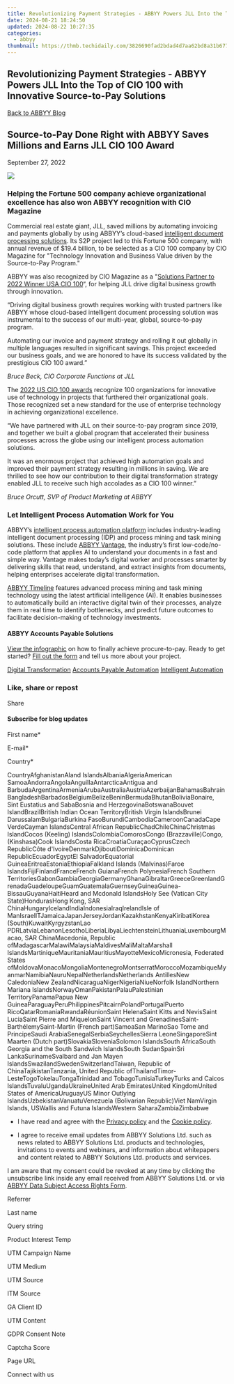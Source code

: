 ```yaml
---
title: Revolutionizing Payment Strategies - ABBYY Powers JLL Into the Top of CIO 100 with Innovative Source-to-Pay Solutions
date: 2024-08-21 18:24:50
updated: 2024-08-22 10:27:35
categories:
  - abbyy
thumbnail: https://thmb.techidaily.com/3826690fad2bdad4d7aa62bd8a31b6771b07791104399fd4c0b5ca08b831fc4c.jpg
---
```


## Revolutionizing Payment Strategies - ABBYY Powers JLL Into the Top of CIO 100 with Innovative Source-to-Pay Solutions

[Back to ABBYY Blog](https://tools.techidaily.com/abbyy/products/)

## Source-to-Pay Done Right with ABBYY Saves Millions and Earns JLL CIO 100 Award

September 27, 2022

![](https://static1.abbyy.com/abbyycommedia/36021/15013_smm_cio-award_jll_linkedin_4.png) 

### Helping the Fortune 500 company achieve organizational excellence has also won ABBYY recognition with CIO Magazine

Commercial real estate giant, JLL, saved millions by automating invoicing and payments globally by using ABBYY’s cloud-based [intelligent document processing solutions](https://tools.techidaily.com/abbyy/products/). Its S2P project led to this Fortune 500 company, with annual revenue of $19.4 billion, to be selected as a CIO 100 company by CIO Magazine for "Technology Innovation and Business Value driven by the Source-to-Pay Program."

ABBYY was also recognized by CIO Magazine as a "[Solutions Partner to 2022 Winner USA CIO 100](https://www.cio.com/article/308238/the-tech-behind-the-2022-us-cio-100-winners-celebrating-the-cio-100-solutions-partners.html)“, for helping JLL drive digital business growth through innovation.

“Driving digital business growth requires working with trusted partners like ABBYY whose cloud-based intelligent document processing solution was instrumental to the success of our multi-year, global, source-to-pay program.  
  
Automating our invoice and payment strategy and rolling it out globally in multiple languages resulted in significant savings. This project exceeded our business goals, and we are honored to have its success validated by the prestigious CIO 100 award.”

_Bruce Beck, CIO Corporate Functions at JLL_

The [2022 US CIO 100 awards](https://events.foundryco.com/event-series/cio100-symposium-and-awards/awards/cio100-awards/) recognize 100 organizations for innovative use of technology in projects that furthered their organizational goals. Those recognized set a new standard for the use of enterprise technology in achieving organizational excellence.

“We have partnered with JLL on their source-to-pay program since 2019, and together we built a global program that accelerated their business processes across the globe using our intelligent process automation solutions.  
  
It was an enormous project that achieved high automation goals and improved their payment strategy resulting in millions in saving. We are thrilled to see how our contribution to their digital transformation strategy enabled JLL to receive such high accolades as a CIO 100 winner.”

_Bruce Orcutt, SVP of Product Marketing at ABBYY_

### Let Intelligent Process Automation Work for You

ABBYY’s [intelligent process automation platform](https://tools.techidaily.com/abbyy/products/) includes industry-leading intelligent document processing (IDP) and process mining and task mining solutions. These include [ABBYY Vantage](https://tools.techidaily.com/abbyy/products/), the industry’s first low-code/no-code platform that applies AI to understand your documents in a fast and simple way. Vantage makes today’s digital worker and processes smarter by delivering skills that read, understand, and extract insights from documents, helping enterprises accelerate digital transformation.

[ABBYY Timeline](https://tools.techidaily.com/abbyy/products/) features advanced process mining and task mining technology using the latest artificial intelligence (AI). It enables businesses to automatically build an interactive digital twin of their processes, analyze them in real time to identify bottlenecks, and predict future outcomes to facilitate decision-making of technology investments.

#### ABBYY Accounts Payable Solutions

[View the infographic](https://static5.abbyy.com/abbyycommedia/35298/infographic-accounting-how-to-achieve-procure-to-pay-en.pdf?itm%5Fsource=corpblog-en) on how to finally achieve procure-to-pay. Ready to get started? [Fill out the form](https://tools.techidaily.com/abbyy/products/) and tell us more about your project.

[Digital Transformation](https://tools.techidaily.com/abbyy/products/) [Accounts Payable Automation](https://tools.techidaily.com/abbyy/products/) [Intelligent Automation](https://tools.techidaily.com/abbyy/products/) 

### Like, share or repost

Share 

#### Subscribe for blog updates

First name\*

E-mail\*

Сountry\*

СountryAfghanistanAland IslandsAlbaniaAlgeriaAmerican SamoaAndorraAngolaAnguillaAntarcticaAntigua and BarbudaArgentinaArmeniaArubaAustraliaAustriaAzerbaijanBahamasBahrainBangladeshBarbadosBelgiumBelizeBeninBermudaBhutanBoliviaBonaire, Sint Eustatius and SabaBosnia and HerzegovinaBotswanaBouvet IslandBrazilBritish Indian Ocean TerritoryBritish Virgin IslandsBrunei DarussalamBulgariaBurkina FasoBurundiCambodiaCameroonCanadaCape VerdeCayman IslandsCentral African RepublicChadChileChinaChristmas IslandCocos (Keeling) IslandsColombiaComorosCongo (Brazzaville)Congo, (Kinshasa)Cook IslandsCosta RicaCroatiaCuraçaoCyprusCzech RepublicCôte d'IvoireDenmarkDjiboutiDominicaDominican RepublicEcuadorEgyptEl SalvadorEquatorial GuineaEritreaEstoniaEthiopiaFalkland Islands (Malvinas)Faroe IslandsFijiFinlandFranceFrench GuianaFrench PolynesiaFrench Southern TerritoriesGabonGambiaGeorgiaGermanyGhanaGibraltarGreeceGreenlandGrenadaGuadeloupeGuamGuatemalaGuernseyGuineaGuinea-BissauGuyanaHaitiHeard and Mcdonald IslandsHoly See (Vatican City State)HondurasHong Kong, SAR ChinaHungaryIcelandIndiaIndonesiaIraqIrelandIsle of ManIsraelITJamaicaJapanJerseyJordanKazakhstanKenyaKiribatiKorea (South)KuwaitKyrgyzstanLao PDRLatviaLebanonLesothoLiberiaLibyaLiechtensteinLithuaniaLuxembourgMacao, SAR ChinaMacedonia, Republic ofMadagascarMalawiMalaysiaMaldivesMaliMaltaMarshall IslandsMartiniqueMauritaniaMauritiusMayotteMexicoMicronesia, Federated States ofMoldovaMonacoMongoliaMontenegroMontserratMoroccoMozambiqueMyanmarNamibiaNauruNepalNetherlandsNetherlands AntillesNew CaledoniaNew ZealandNicaraguaNigerNigeriaNiueNorfolk IslandNorthern Mariana IslandsNorwayOmanPakistanPalauPalestinian TerritoryPanamaPapua New GuineaParaguayPeruPhilippinesPitcairnPolandPortugalPuerto RicoQatarRomaniaRwandaRéunionSaint HelenaSaint Kitts and NevisSaint LuciaSaint Pierre and MiquelonSaint Vincent and GrenadinesSaint-BarthélemySaint-Martin (French part)SamoaSan MarinoSao Tome and PrincipeSaudi ArabiaSenegalSerbiaSeychellesSierra LeoneSingaporeSint Maarten (Dutch part)SlovakiaSloveniaSolomon IslandsSouth AfricaSouth Georgia and the South Sandwich IslandsSouth SudanSpainSri LankaSurinameSvalbard and Jan Mayen IslandsSwazilandSwedenSwitzerlandTaiwan, Republic of ChinaTajikistanTanzania, United Republic ofThailandTimor-LesteTogoTokelauTongaTrinidad and TobagoTunisiaTurkeyTurks and Caicos IslandsTuvaluUgandaUkraineUnited Arab EmiratesUnited KingdomUnited States of AmericaUruguayUS Minor Outlying IslandsUzbekistanVanuatuVenezuela (Bolivarian Republic)Viet NamVirgin Islands, USWallis and Futuna IslandsWestern SaharaZambiaZimbabwe

* I have read and agree with the [Privacy policy](https://tools.techidaily.com/abbyy/products/) and the [Cookie policy](https://tools.techidaily.com/abbyy/products/).

* I agree to receive email updates from ABBYY Solutions Ltd. such as news related to ABBYY Solutions Ltd. products and technologies, invitations to events and webinars, and information about whitepapers and content related to ABBYY Solutions Ltd. products and services.  
    
I am aware that my consent could be revoked at any time by clicking the unsubscribe link inside any email received from ABBYY Solutions Ltd. or via [ABBYY Data Subject Access Rights Form](https://tools.techidaily.com/abbyy/products/).

Referrer

Last name

Query string

Product Interest Temp

UTM Campaign Name

UTM Medium

UTM Source

ITM Source

GA Client ID

UTM Content

GDPR Consent Note

Captcha Score

Page URL

Connect with us

<ins class="adsbygoogle"
     style="display:block"
     data-ad-format="autorelaxed"
     data-ad-client="ca-pub-7571918770474297"
     data-ad-slot="1223367746"></ins>



<ins class="adsbygoogle"
     style="display:block"
     data-ad-client="ca-pub-7571918770474297"
     data-ad-slot="8358498916"
     data-ad-format="auto"
     data-full-width-responsive="true"></ins>
